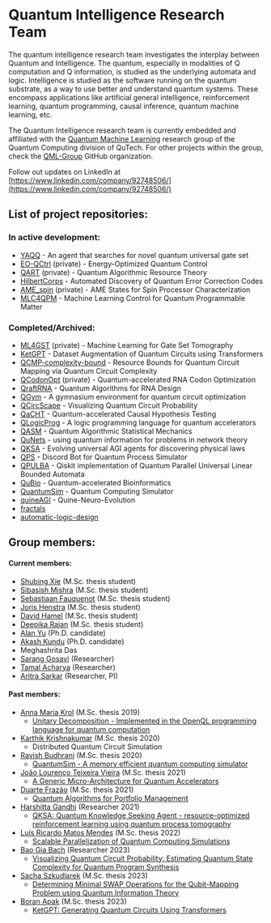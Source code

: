 # Quantum Intelligence Research Team

The quantum intelligence research team investigates the interplay between Quantum and Intelligence. The quantum, especially in modalities of Q computation and Q information, is studied as the underlying automata and logic. Intelligence is studied as the software running on the quantum substrate, as a way to use better and understand quantum systems. These encompass applications like artificial general intelligence, reinforcement learning, quantum programming, causal inference, quantum machine learning, etc.

The Quantum Intelligence research team is currently embedded and affiliated with the [Quantum Machine Learning](https://www.tudelft.nl/en/eemcs/the-faculty/departments/quantum-computer-engineering/sections/quantum-circuits-architectures-and-technology/groups/quantum-machine-learning) research group of the Quantum Computing division of QuTech. For other projects within the group, check the [QML-Group](https://github.com/QML-Group) GitHub organization.

Follow out updates on LinkedIn at [https://www.linkedin.com/company/92748506/](https://www.linkedin.com/company/92748506/)

## List of project repositories:
### In active development:
* [YAQQ](https://github.com/Advanced-Research-Centre/YAQQ) - An agent that searches for novel quantum universal gate set
* [EO-QCtrl](https://github.com/QML-Group/EO-QCtrl) (private) - Energy-Optimized Quantum Control
* [QART](https://github.com/QML-Group/QART/) (private) - Quantum Algorithmic Resource Theory
* [HilbertCorps](https://github.com/Advanced-Research-Centre/HilbertCorps) - Automated Discovery of Quantum Error Correction Codes
* [AME_spin](https://github.com/QML-Group/AME_spin) (private) - AME States for Spin Processor Characterization
* [MLC4QPM](https://github.com/Advanced-Research-Centre/MLC4QPM) - Machine Learning Control for Quantum Programmable Matter
### Completed/Archived:
* [ML4GST](https://github.com/QML-Group/ML4GST) (private) - Machine Learning for Gate Set Tomography
* [KetGPT](https://github.com/QML-Group/KetGPT) - Dataset Augmentation of Quantum Circuits using Transformers
* [QCMP-complexity-bound](https://github.com/QML-Group/QCMP-complexity-bound) - Resource Bounds for Quantum Circuit Mapping via Quantum Circuit Complexity
* [QCodonOpt](https://github.com/qbee-eu/QCodonOpt) (private) - Quantum-accelerated RNA Codon Optimization
* [QraftRNA](https://github.com/Advanced-Research-Centre/QraftRNA) - Quantum Algorithms for RNA Design
* [QGym](https://github.com/Advanced-Research-Centre/QGym) - A gymnasium environment for quantum circuit optimization
* [QCircScape](https://github.com/Advanced-Research-Centre/QCircScape) - Visualizing Quantum Circuit Probability
* [QaCHT](https://github.com/Advanced-Research-Centre/QaCHT) - Quantum-accelerated Causal Hypothesis Testing
* [QLogicProg](https://github.com/Advanced-Research-Centre/QLogicProg) - A logic programming language for quantum accelerators
* [QASM](https://github.com/Advanced-Research-Centre/QASM) - Quantum Algorithmic Statistical Mechanics
* [QuNets](https://github.com/Advanced-Research-Centre/QuNets) - using quantum information for problems in network theory
* [QKSA](https://github.com/Advanced-Research-Centre/QKSA) - Evolving universal AGI agents for discovering physical laws
* [QPS](https://github.com/Advanced-Research-Centre/QPS) - Discord Bot for Quantum Process Simulator
* [QPULBA](https://github.com/Advanced-Research-Centre/QPULBA) - Qiskit implementation of Quantum Parallel Universal Linear Bounded Automata
* [QuBio](https://github.com/Advanced-Research-Centre/QuBio) - Quantum-accelerated Bioinformatics
* [QuantumSim](https://github.com/CaffeineMakesCode/QuantumSim) - Quantum Computing Simulator
* [quineAGI](https://github.com/Advanced-Research-Centre/quineAGI) - Quine-Neuro-Evolution
* [fractals](https://github.com/Advanced-Research-Centre/fractals)
* [automatic-logic-design](https://github.com/Advanced-Research-Centre/automatic-logic-design)

## Group members:
#### Current members:
* [Shubing Xie](https://www.linkedin.com/in/shubing-xie-44060b267/) (M.Sc. thesis student)
* [Sibasish Mishra](https://www.linkedin.com/in/sibasish-mishra-078bbb176) (M.Sc. thesis student)
* [Sebastiaan Fauquenot](https://www.linkedin.com/in/sebastiaan-fauquenot-694147182/) (M.Sc. thesis student)
* [Joris Henstra](https://www.linkedin.com/in/jorishenstra) (M.Sc. thesis student)
* [David Hamel](https://www.linkedin.com/in/david-hamel-322a9b197) (M.Sc. thesis student)
* [Deepika Rajan](https://www.linkedin.com/in/deepika-rajan-991624249/) (M.Sc. thesis student)
* [Alan Yu](https://qutech.nl/person/alan-yu/) (Ph.D. candidate)
* [Akash Kundu](https://www.linkedin.com/in/aqasch) (Ph.D. candidate)
* Meghashrita Das
* [Sarang Gosavi](https://www.linkedin.com/in/sarang-gosavi-b3249b169) (Researcher)
* [Tamal Acharya](https://www.linkedin.com/in/tamal-acharya-49178a27) (Researcher)
* [Aritra Sarkar](https://www.linkedin.com/in/sarkararitra/) (Researcher, PI)
#### Past members:
* [Anna Maria Krol](https://www.linkedin.com/in/anneriet-krol-05027b14b) (M.Sc. thesis 2019)
  - [Unitary Decomposition - Implemented in the OpenQL programming language for quantum computation](http://resolver.tudelft.nl/uuid:9c60d13d-4f42-4d8b-bc23-5de92d7b9600)
* [Karthik Krishnakumar](https://www.linkedin.com/in/karthik-krishnakumar) (M.Sc. thesis 2020)
  - Distributed Quantum Circuit Simulation
* [Ravish Budhrani](https://www.linkedin.com/in/ravi-budhrani-31767b128) (M.Sc. thesis 2020)
  - [QuantumSim - A memory efficient quantum computing simulator](http://resolver.tudelft.nl/uuid:8d0d0375-f35c-472f-bdd7-ad0012b22c91)
* [João Lourenço Teixeira Vieira](https://www.linkedin.com/in/joaoltvieira) (M.Sc. thesis 2021)
  - [A Generic Micro-Architecture for Quantum Accelerators](https://repositorio-aberto.up.pt/bitstream/10216/136070/2/494080.pdf)
* [Duarte Frazão](https://www.linkedin.com/in/duartefrazao) (M.Sc. thesis 2021)
  - [Quantum Algorithms for Portfolio Management](https://repositorio-aberto.up.pt/bitstream/10216/135859/2/490520.pdf)
* [Harshitta Gandhi](https://www.linkedin.com/in/harshitta-gandhi) (Researcher 2021)
  - [QKSA: Quantum Knowledge Seeking Agent - resource-optimized reinforcement learning using quantum process tomography](https://arxiv.org/abs/2112.03643)
* [Luís Ricardo Matos Mendes](https://www.linkedin.com/in/luis-rmendes) (M.Sc. thesis 2022)
  - [Scalable Parallelization of Quantum Computing Simulations](https://repositorio-aberto.up.pt/bitstream/10216/142721/2/572019.pdf)
* [Bao Gia Bach](https://www.linkedin.com/in/bao-bach) (Researcher 2023)
  - [Visualizing Quantum Circuit Probability: Estimating Quantum State Complexity for Quantum Program Synthesis](https://www.mdpi.com/1099-4300/25/5/763)
* [Sacha Szkudlarek](https://www.linkedin.com/in/sacha-szkudlarek-375046129) (M.Sc. thesis 2023)
  - [Determining Minimal SWAP Operations for the Qubit-Mapping Problem using Quantum Information Theory](http://resolver.tudelft.nl/uuid:9923313d-45c9-4af6-b800-98cfe28aab12)
* [Boran Apak](https://www.linkedin.com/in/boran-apak-004849279) (M.Sc. thesis 2023)
  - [KetGPT: Generating Quantum Circuits Using Transformers](http://resolver.tudelft.nl/uuid:ffa47fb5-527b-4e8c-be88-f25fb9d27761)

